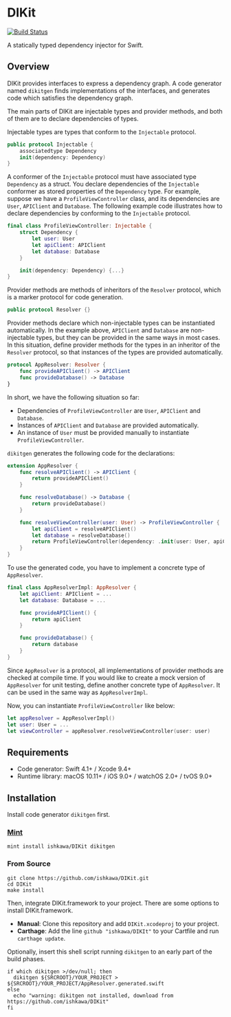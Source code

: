 # DIKit

[![Build Status](https://travis-ci.org/ishkawa/DIKit.svg?branch=master)](https://travis-ci.org/ishkawa/DIKit)

A statically typed dependency injector for Swift.

## Overview

DIKit provides interfaces to express a dependency graph. A code generator named `dikitgen` finds implementations of the interfaces, and generates code which satisfies the dependency graph.

The main parts of DIKit are injectable types and provider methods, and both of them are to declare dependencies of types.

Injectable types are types that conform to the `Injectable` protocol.

```swift
public protocol Injectable {
    associatedtype Dependency
    init(dependency: Dependency)
}
```

A conformer of the `Injectable` protocol must have associated type `Dependency` as a struct. You declare dependencies of the `Injectable` conformer as stored properties of the `Dependency` type. For example, suppose we have a `ProfileViewController` class, and its dependencies are `User`, `APIClient` and `Database`. The following example code illustrates how to declare dependencies by conforming to the `Injectable` protocol.

```swift
final class ProfileViewController: Injectable {
    struct Dependency {
        let user: User
        let apiClient: APIClient
        let database: Database
    }

    init(dependency: Dependency) {...}
}
```

Provider methods are methods of inheritors of the `Resolver` protocol, which is a marker protocol for code generation.

```swift
public protocol Resolver {}
```

Provider methods declare which non-injectable types can be instantiated automatically. In the example above, `APIClient` and `Database` are non-injectable types, but they can be provided in the same ways in most cases. In this situation, define provider methods for the types in an inheritor of the `Resolver` protocol, so that instances of the types are provided automatically.

```swift
protocol AppResolver: Resolver {
    func provideAPIClient() -> APIClient
    func provideDatabase() -> Database
}
```

In short, we have the following situation so far:

- Dependencies of `ProfileViewController` are `User`, `APIClient` and `Database`.
- Instances of `APIClient` and `Database` are provided automatically.
- An instance of `User` must be provided manually to instantiate `ProfileViewController`.

`dikitgen` generates the following code for the declarations:

```swift
extension AppResolver {
    func resolveAPIClient() -> APIClient {
        return provideAPIClient()
    }

    func resolveDatabase() -> Database {
        return provideDatabase()
    }

    func resolveViewController(user: User) -> ProfileViewController {
        let apiClient = resolveAPIClient()
        let database = resolveDatabase()
        return ProfileViewController(dependency: .init(user: User, apiClient: apiClient, database: Database))
    }
}
```

To use the generated code, you have to implement a concrete type of `AppResolver`.

```swift
final class AppResolverImpl: AppResolver {
    let apiClient: APIClient = ...
    let database: Database = ...

    func provideAPIClient() {
        return apiClient
    }

    func provideDatabase() {
        return database
    }
}
```

Since `AppResolver` is a protocol, all implementations of provider methods are checked at compile time. If you would like to create a mock version of `AppResolver` for unit testing, define another concrete type of `AppResolver`. It can be used in the same way as `AppResolverImpl`.

Now, you can instantiate `ProfileViewController` like below:

```swift
let appResolver = AppResolverImpl()
let user: User = ...
let viewController = appResolver.resolveViewController(user: user)
```

## Requirements

- Code generator: Swift 4.1+ / Xcode 9.4+
- Runtime library: macOS 10.11+ / iOS 9.0+ / watchOS 2.0+ / tvOS 9.0+

## Installation

Install code generator `dikitgen` first.

### [Mint](https://github.com/yonaskolb/mint)

```shell
mint install ishkawa/DIKit dikitgen
```

### From Source

```shell
git clone https://github.com/ishkawa/DIKit.git
cd DIKit
make install
```

Then, integrate DIKit.framework to your project. There are some options to install DIKit.framework.

- **Manual**: Clone this repository and add `DIKit.xcodeproj` to your project.
- **Carthage**: Add the line `github "ishkawa/DIKIt"` to your Cartfile and run `carthage update`.

Optionally, insert this shell script running `dikitgen` to an early part of the build phases.

```shell
if which dikitgen >/dev/null; then
  dikitgen ${SRCROOT}/YOUR_PROJECT > ${SRCROOT}/YOUR_PROJECT/AppResolver.generated.swift
else
  echo "warning: dikitgen not installed, download from https://github.com/ishkawa/DIKit"
fi
```
